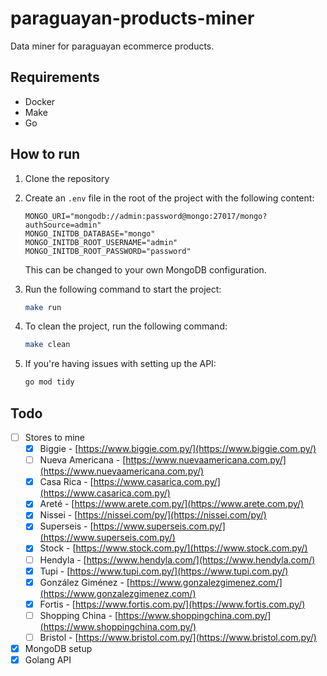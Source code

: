 # paraguayan-products-miner
Data miner for paraguayan ecommerce products.

## Requirements
- Docker
- Make
- Go

## How to run
1. Clone the repository
2. Create an `.env` file in the root of the project with the following content:
    ```env
    MONGO_URI="mongodb://admin:password@mongo:27017/mongo?authSource=admin"
    MONGO_INITDB_DATABASE="mongo"
    MONGO_INITDB_ROOT_USERNAME="admin"
    MONGO_INITDB_ROOT_PASSWORD="password"
    ```
    This can be changed to your own MongoDB configuration.
3. Run the following command to start the project:
    ```bash
    make run
    ```

4. To clean the project, run the following command:
    ```bash
    make clean
    ```

5. If you're having issues with setting up the API:
    ```bash
    go mod tidy
    ```

## Todo
- [ ] Stores to mine
    - [x] Biggie - [https://www.biggie.com.py/](https://www.biggie.com.py/)
    - [ ] Nueva Americana - [https://www.nuevaamericana.com.py/](https://www.nuevaamericana.com.py/)
    - [x] Casa Rica - [https://www.casarica.com.py/](https://www.casarica.com.py/)
    - [x] Areté - [https://www.arete.com.py/](https://www.arete.com.py/)
    - [x] Nissei - [https://nissei.com/py/](https://nissei.com/py/)
    - [x] Superseis - [https://www.superseis.com.py/](https://www.superseis.com.py/)
    - [x] Stock - [https://www.stock.com.py/](https://www.stock.com.py/)
    - [ ] Hendyla - [https://www.hendyla.com/](https://www.hendyla.com/)
    - [x] Tupi - [https://www.tupi.com.py/](https://www.tupi.com.py/)
    - [x] González Giménez - [https://www.gonzalezgimenez.com/](https://www.gonzalezgimenez.com/)
    - [x] Fortis - [https://www.fortis.com.py/](https://www.fortis.com.py/)
    - [ ] Shopping China - [https://www.shoppingchina.com.py/](https://www.shoppingchina.com.py/)
    - [ ] Bristol - [https://www.bristol.com.py/](https://www.bristol.com.py/)
- [x] MongoDB setup
- [x] Golang API
